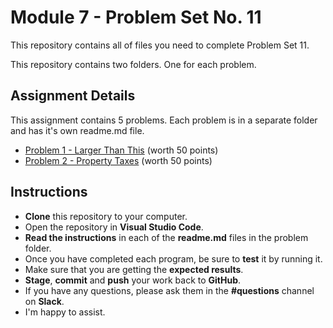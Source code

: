 # Module 7 - Problem Set No. 11

This repository contains all of files you need to complete Problem Set 11.

This repository contains two folders. One for each problem.

## Assignment Details

This assignment contains 5 problems. Each problem is in a separate folder and has it's own readme.md file.

- [Problem 1 - Larger Than This](https://github.com/belgort-clark/ctec-121-problem-set-11/tree/master/problem01) (worth 50 points)
- [Problem 2 - Property Taxes](https://github.com/belgort-clark/ctec-121-problem-set-11/tree/master/problem02) (worth 50 points)


## Instructions

- **Clone** this repository to your computer.
- Open the repository in **Visual Studio Code**.
- **Read the instructions** in each of the **readme.md** files in the problem folder.
- Once you have completed each program, be sure to **test** it by running it.
- Make sure that you are getting the **expected results**.
- **Stage**, **commit** and **push** your work back to **GitHub**.
- If you have any questions, please ask them in the **#questions** channel on **Slack**. 
- I'm happy to assist.